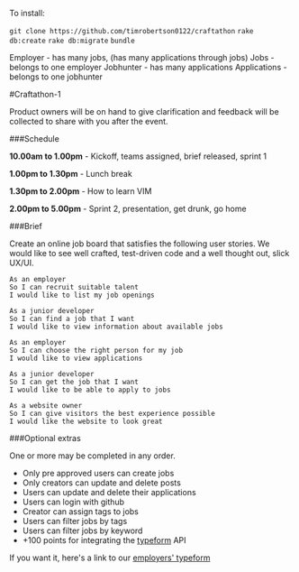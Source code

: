 To install:

```git clone https://github.com/timrobertson0122/craftathon```
```rake db:create```
```rake db:migrate```
```bundle```


Employer - has many jobs, (has many applications through jobs)
Jobs - belongs to one employer
Jobhunter - has many applications
Applications - belongs to one jobhunter


#Craftathon-1

Product owners will be on hand to give clarification and feedback will be collected to share with you after the event.

###Schedule

**10.00am to 1.00pm** - Kickoff, teams assigned, brief released, sprint 1

**1.00pm to 1.30pm** - Lunch break

**1.30pm to 2.00pm** - How to learn VIM

**2.00pm to 5.00pm** - Sprint 2, presentation, get drunk, go home

###Brief

Create an online job board that satisfies the following user stories.  We would like to see well crafted, test-driven code and a well thought out, slick UX/UI.

```
As an employer
So I can recruit suitable talent
I would like to list my job openings

As a junior developer
So I can find a job that I want
I would like to view information about available jobs

As an employer
So I can choose the right person for my job
I would like to view applications

As a junior developer
So I can get the job that I want
I would like to be able to apply to jobs

As a website owner
So I can give visitors the best experience possible
I would like the website to look great
```

###Optional extras

One or more may be completed in any order.

- Only pre approved users can create jobs
- Only creators can update and delete posts
- Users can update and delete their applications
- Users can login with github
- Creator can assign tags to jobs
- Users can filter jobs by tags
- Users can filter jobs by keyword
- +100 points for integrating the [typeform](http://typeform.io/) API

If you want it, here's a link to our [employers' typeform](https://makersacademy.typeform.com/to/kS7a6e)
